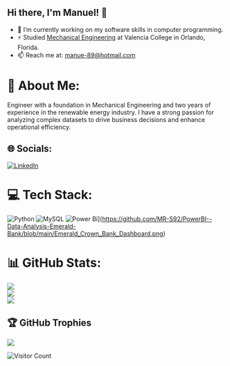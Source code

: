 ## Hi there, I'm Manuel! 👋
- 🔭 I’m currently working on my software skills in computer programming.
- ⚡ Studied [Mechanical Engineering](https://valenciacollege.edu/) at Valencia College in Orlando, Florida. 
 - 📫 Reach me at: manue-89@hotmail.com
# 💫 About Me:
Engineer with a foundation in Mechanical Engineering and two years of experience in the renewable energy industry. I have a strong passion for analyzing complex datasets to drive business decisions and enhance operational efficiency.


## 🌐 Socials:
[![LinkedIn](https://img.shields.io/badge/LinkedIn-%230077B5.svg?logo=linkedin&logoColor=white)](https://www.linkedin.com/in/manuel-ramirez-sierra/)

# 💻 Tech Stack:
![Python](https://img.shields.io/badge/python-3670A0?style=for-the-badge&logo=python&logoColor=ffdd54) 
![MySQL](https://img.shields.io/badge/mysql-4479A1.svg?style=for-the-badge&logo=mysql&logoColor=white) 
![Power Bi](https://img.shields.io/badge/power_bi-F2C811?style=for-the-badge&logo=powerbi&logoColor=black)](https://github.com/MR-S92/PowerBI--Data-Analysis-Emerald-Bank/blob/main/Emerald_Crown_Bank_Dashboard.png)

# 📊 GitHub Stats:
![](https://github-readme-stats.vercel.app/api?username=MR-S92&theme=radical&hide_border=false&include_all_commits=false&count_private=false)<br/>
![](https://github-readme-streak-stats.herokuapp.com/?user=MR-S92&theme=radical&hide_border=false)<br/>
![](https://github-readme-stats.vercel.app/api/top-langs/?username=MR-S92&theme=radical&hide_border=false&include_all_commits=false&count_private=false&layout=compact)

## 🏆 GitHub Trophies
![](https://github-profile-trophy.vercel.app/?username=MR-S92&theme=radical&no-frame=false&no-bg=false&margin-w=4)


![Visitor Count](https://profile-counter.glitch.me/{MR-S92}/count.svg)


<!-- Proudly created with GPRM ( https://gprm.itsvg.in ) -->
<!--
## Hi there, I'm Manuel! 👋

Here are some ideas to get you started:

- 🔭 I’m currently working on ...
- 🌱 I’m currently learning ...
- 👯 I’m looking to collaborate on ...
- 🤔 I’m looking for help with ...
- 💬 Ask me about ...
- 📫 How to reach me: ...
- 😄 Pronouns: ...
- ⚡ Fun fact: ...
-->
